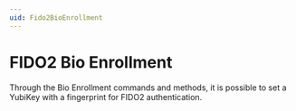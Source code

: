 ```yaml
---
uid: Fido2BioEnrollment
---
```


<!-- Copyright 2023 Yubico AB

Licensed under the Apache License, Version 2.0 (the "License");
you may not use this file except in compliance with the License.
You may obtain a copy of the License at

    http://www.apache.org/licenses/LICENSE-2.0

Unless required by applicable law or agreed to in writing, software
distributed under the License is distributed on an "AS IS" BASIS,
WITHOUT WARRANTIES OR CONDITIONS OF ANY KIND, either express or implied.
See the License for the specific language governing permissions and
limitations under the License. -->

# FIDO2 Bio Enrollment

Through the Bio Enrollment commands and methods, it is possible to set a YubiKey with a
fingerprint for FIDO2 authentication.